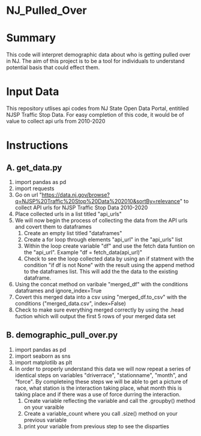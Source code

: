 # NJ_Pulled_Over

# Summary 
This code will interpret demographic data about who is getting pulled over in NJ. The aim of this project is to be a tool for individuals to understand potential basis that could effect them.
# Input Data 
This repository utlises api codes from NJ State Open Data Portal, entitiled NJSP Traffic Stop Data. For easy completion of this code, it would be of value to collect api urls from 2010-2020

# Instructions
## A. get_data.py
1. import pandas as pd 
1. import requests
1. Go on url "https://data.nj.gov/browse?q=NJSP%20Traffic%20Stop%20Data%202010&sortBy=relevance" to collect API urls for NJSP Traffic Stop Data 2010-2020
1. Place collected urls in a list titled "api_urls"
1. We will now begin the process of collecting the data from the API urls and covert them to dataframes 
    1. Create an empty list titled "dataframes" 
    1. Create a for loop through elements "api_url" in the "api_urls" list 
    1. Within the loop create variable "df" and use the fetch data funtion on the "api_url". Example "df = fetch_data(api_url)"
    1. Check to see the loop collected data by using an if statment with the condition "if df is not None" with the result using the append method to the dataframes list. This will add the the data to the existing dataframe. 
1. Using the concat method on varibale "merged_df" with the conditions dataframes and ignore_index=True
1. Covert this merged data into a csv using "merged_df.to_csv" with the conditions ("merged_data.csv", index=False)
1. Check to make sure everything merged correctly by using the .head fuction which will output the first 5 rows of your merged data set 

## B. demographic_pull_over.py
1. import pandas as pd 
1. import seaborn as sns 
1. import matplotlib as plt
1. In order to properly understand this data we will now repeat a series of identical  steps on variables "driverrace", "stationname", "month", and "force". By completeing these steps we will be able to get a picture of race, what station is the interaction taking place, what month this is taking place and if there was a use of force durring the interaction. 
    1. Create variable reflecting the variable and call the .groupby() method on your varaible 
    1. Create a variable_count where you call .size() method on your previous variable 
    1. print your variable from previous step to see the disparties 